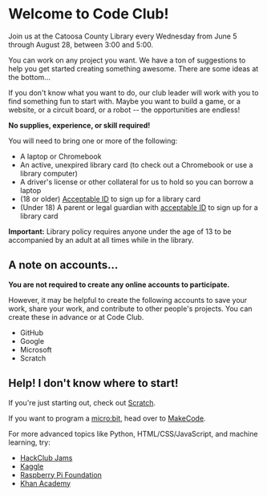 # Welcome to Code Club!

Join us at the Catoosa County Library every Wednesday from June 5 through August 28, between 3:00 and 5:00. <br>

You can work on any project you want. We have a ton of suggestions to help you get started creating something awesome. There are some ideas at the bottom... <br>

If you don't know what you want to do, our club leader will work with you to find something fun to start with. Maybe you want to build a game, or a website, or a circuit board, or a robot -- the opportunities are endless! <br>

**No supplies, experience, or skill required!** <br>

You will need to bring one or more of the following: <br>
- A laptop or Chromebook
- An active, unexpired library card (to check out a Chromebook or use a library computer)
- A driver's license or other collateral for us to hold so you can borrow a laptop
- (18 or older) [Acceptable ID](https://pines.georgialibraries.org/dokuwiki/doku.php?id=circ:accounts#acceptable_forms_of_id) to sign up for a library card
- (Under 18) A parent or legal guardian with [acceptable ID](https://pines.georgialibraries.org/dokuwiki/doku.php?id=circ:accounts#acceptable_forms_of_id) to sign up for a library card

**Important:** Library policy requires anyone under the age of 13 to be accompanied by an adult at all times while in the library. <br>

## A note on accounts...

**You are not required to create any online accounts to participate.** <br>

However, it may be helpful to create the following accounts to save your work, share your work, and contribute to other people's projects. You can create these in advance or at Code Club.

- GitHub
- Google
- Microsoft
- Scratch

## Help! I don't know where to start!

If you're just starting out, check out [Scratch](https://scratch.mit.edu). <br>

If you want to program a [micro:bit](https://microbit.org), head over to [MakeCode](https://makecode.microbit.org). <br>

For more advanced topics like Python, HTML/CSS/JavaScript, and machine learning, try:

- [HackClub Jams](https://jams.hackclub.com/)
- [Kaggle](https://www.kaggle.com/learn)
- [Raspberry Pi Foundation](https://www.raspberrypi.org/learn)
- [Khan Academy](https://www.khanacademy.org/computing)
